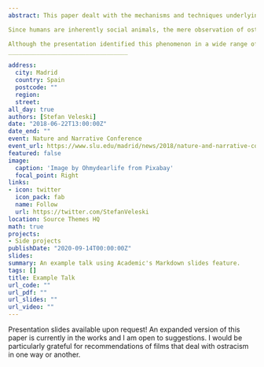 ```yaml
---
abstract: This paper dealt with the mechanisms and techniques underlying cinematic depictions of ostracism. This phenomenon consists either of marginalization of an individual within the social group, or his total exclusion from it - a form of social control that promotes conforming to the group norms. Ostracism is a uniquely human evolutionary remnant from a time when all humans lived in small hunter-gatherer bands and such social censure had disastrous effects on the affected person's reproductive success (hence the moniker "social death").

Since humans are inherently social animals, the mere observation of ostracism of another person can be a source of emphatic pain. Similarly, the evolved defense mechanism of picking up non-verbal cues of impending ostracism (even something as seemingly trivial as avoidance of eye contact) is inherently visual in nature. Therefore, this process is perfectly relayed by cinema as an audiovisual medium. The audience vicariously experiences the "social pain" of the affected character on the screen, which with its "high stakes" engenders a feeling of suspense. Filmmakers exploit such moments and strategically place them at key junctures of the narrative in order to maximize their impact. The presentation featured a detailed analysis of these intentional "manipulations" of the audience in a selection of films, through testing them against the main theories of narrative tension and suspense, such as Smuts' "desire frustration" theory and Yanal's "emotional misidentification" theory.

Although the presentation identified this phenomenon in a wide range of films, created in different cultural and temporal contexts, e.g. Under Suspicion (USA, 2000), The Thing (USA, 1981), the Ballad of Orin (Japan, 1977), M (Weimar Germany, 1931), Garde à Vue (France, 1981), The Nasty Girl (West Germany, 1990), the presentation primarily dealt with The Hunt (Denmark, 2012), and The Witch (USA, 2015).
__________________________________

address:
  city: Madrid
  country: Spain
  postcode: ""
  region: 
  street: 
all_day: true
authors: [Stefan Veleski]
date: "2018-06-22T13:00:00Z"
date_end: ""
event: Nature and Narrative Conference
event_url: https://www.slu.edu/madrid/news/2018/nature-and-narrative-conference.php
featured: false
image:
  caption: 'Image by Ohmydearlife from Pixabay'
  focal_point: Right
links:
- icon: twitter
  icon_pack: fab
  name: Follow
  url: https://twitter.com/StefanVeleski
location: Source Themes HQ
math: true
projects:
- Side projects
publishDate: "2020-09-14T00:00:00Z"
slides: 
summary: An example talk using Academic's Markdown slides feature.
tags: []
title: Example Talk
url_code: ""
url_pdf: ""
url_slides: ""
url_video: ""
---
```

Presentation slides available upon request! An expanded version of this paper is currently in the works and I am open to suggestions. I would be particularly grateful for recommendations of films that deal with ostracism in one way or another. 